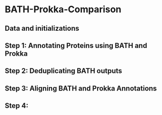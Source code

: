 # BATH-Prokka-Comparison

## Data and initializations

## Step 1: Annotating Proteins using BATH and Prokka

## Step 2: Deduplicating BATH outputs

## Step 3: Aligning BATH and Prokka Annotations

## Step 4: 
